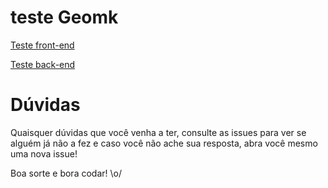 # teste Geomk

[Teste front-end](https://git.geomk.com.br/GeoMK/TesteGeoMK/src/master/front-end.md)

[Teste back-end](https://git.geomk.com.br/GeoMK/TesteGeoMK/src/master/back-end.md)

# Dúvidas
Quaisquer dúvidas que você venha a ter, consulte as issues para ver se alguém já não a fez e caso você não ache sua resposta, abra você mesmo uma nova issue!

Boa sorte e bora codar! \o/

